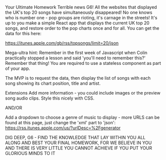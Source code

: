 Your Ultimate Homework
Terrible news G6!
All the websites that displayed the UK's top 20 songs have simultaneously disappeared! No one knows who is number one - pop groups are rioting, it's carnage in the streets! It's up to you make a simple React app that displays the current UK top 20 songs, and restore order to the pop charts once and for all. You can get the data for this here:

https://itunes.apple.com/gb/rss/topsongs/limit=20/json

Mega-ultra hint: Remember in the first week of Javascript when Colin practically stopped a lesson and said 'you'll need to remember this?' Remember that thing!
You are required to use a stateless component as part of your app.

The MVP is to request the data, then display the list of songs with each song showing its chart position, title and artist.

Extensions
Add more information - you could include images or the preview song audio clips. Style this nicely with CSS.

AND/OR

Add a dropdown to choose a genre of music to display - more URLS can be found at this page, just change the 'xml' part to 'json': https://rss.itunes.apple.com/us/?urlDesc=%2Fgenerator

DIG DEEP, G6 - FIND THE KNOWLEDGE THAT LAY WITHIN YOU ALL ALONG AND BEST YOUR FINAL HOMEWORK, FOR WE BELIEVE IN YOU AND THERE IS VERY LITTLE YOU CANNOT ACHIEVE IF YOU PUT YOUR GLORIOUS MINDS TO IT
